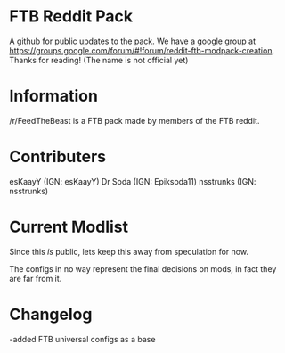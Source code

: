 FTB Reddit Pack
===============
A github for public updates to the pack. We have a google group at https://groups.google.com/forum/#!forum/reddit-ftb-modpack-creation. Thanks for reading! (The name is not official yet)

Information
===============
/r/FeedTheBeast is a FTB pack made by members of the FTB reddit.

Contributers
===============

esKaayY (IGN: esKaayY)
Dr Soda (IGN: Epiksoda11)
nsstrunks (IGN: nsstrunks)

Current Modlist
===============
Since this _is_ public, lets keep this away from speculation for now.

The configs in no way represent the final decisions on mods, in fact they are far from it.

Changelog
===============

-added FTB universal configs as a base
